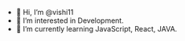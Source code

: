 - 👋 Hi, I’m @vishi11
- 👀 I’m interested in Development.  
- 🌱 I’m currently learning JavaScript, React, JAVA.



<!---
vishi11/vishi11 is a ✨ special ✨ repository because its `README.md` (this file) appears on your GitHub profile.
You can click the Preview link to take a look at your changes.
--->
